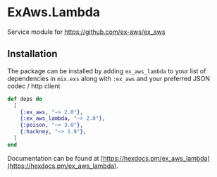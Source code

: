 # ExAws.Lambda

Service module for https://github.com/ex-aws/ex_aws

## Installation

The package can be installed by adding `ex_aws_lambda` to your list of dependencies in `mix.exs`
along with `:ex_aws` and your preferred JSON codec / http client

```elixir
def deps do
  [
    {:ex_aws, "~> 2.0"},
    {:ex_aws_lambda, "~> 2.0"},
    {:poison, "~> 3.0"},
    {:hackney, "~> 1.9"},
  ]
end
```

Documentation can be found at [https://hexdocs.pm/ex_aws_lambda](https://hexdocs.pm/ex_aws_lambda).
